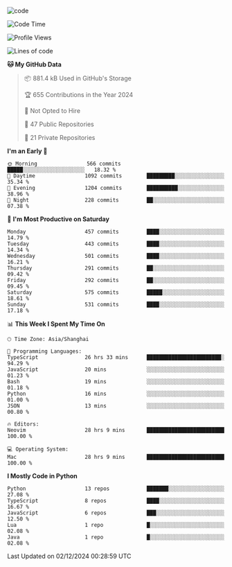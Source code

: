 
<!--
**liuyaanng/liuyaanng** is a ✨ _special_ ✨ repository because its `README.md` (this file) appears on your GitHub profile.

Here are some ideas to get you started:

- 🔭 I’m currently working on ...
- 🌱 I’m currently learning ...
- 👯 I’m looking to collaborate on ...
- 🤔 I’m looking for help with ...
- 💬 Ask me about ...
- 📫 How to reach me: ...
- 😄 Pronouns: ...
- ⚡ Fun fact: ...
-->


![code](https://cdn.jsdelivr.net/gh/liuyaanng/liuyaanng@1.0/code.gif) 

<!--START_SECTION:waka-->
![Code Time](http://img.shields.io/badge/Code%20Time-1%2C089%20hrs%2040%20mins-blue)

![Profile Views](http://img.shields.io/badge/Profile%20Views-0-blue)

![Lines of code](https://img.shields.io/badge/From%20Hello%20World%20I%27ve%20Written-14.9%20million%20lines%20of%20code-blue)

**🐱 My GitHub Data** 

> 📦 881.4 kB Used in GitHub's Storage 
 > 
> 🏆 655 Contributions in the Year 2024
 > 
> 🚫 Not Opted to Hire
 > 
> 📜 47 Public Repositories 
 > 
> 🔑 21 Private Repositories 
 > 
**I'm an Early 🐤** 

```text
🌞 Morning                566 commits         █████░░░░░░░░░░░░░░░░░░░░   18.32 % 
🌆 Daytime                1092 commits        █████████░░░░░░░░░░░░░░░░   35.34 % 
🌃 Evening                1204 commits        ██████████░░░░░░░░░░░░░░░   38.96 % 
🌙 Night                  228 commits         ██░░░░░░░░░░░░░░░░░░░░░░░   07.38 % 
```
📅 **I'm Most Productive on Saturday** 

```text
Monday                   457 commits         ████░░░░░░░░░░░░░░░░░░░░░   14.79 % 
Tuesday                  443 commits         ████░░░░░░░░░░░░░░░░░░░░░   14.34 % 
Wednesday                501 commits         ████░░░░░░░░░░░░░░░░░░░░░   16.21 % 
Thursday                 291 commits         ██░░░░░░░░░░░░░░░░░░░░░░░   09.42 % 
Friday                   292 commits         ██░░░░░░░░░░░░░░░░░░░░░░░   09.45 % 
Saturday                 575 commits         █████░░░░░░░░░░░░░░░░░░░░   18.61 % 
Sunday                   531 commits         ████░░░░░░░░░░░░░░░░░░░░░   17.18 % 
```


📊 **This Week I Spent My Time On** 

```text
🕑︎ Time Zone: Asia/Shanghai

💬 Programming Languages: 
TypeScript               26 hrs 33 mins      ████████████████████████░   94.29 % 
JavaScript               20 mins             ░░░░░░░░░░░░░░░░░░░░░░░░░   01.23 % 
Bash                     19 mins             ░░░░░░░░░░░░░░░░░░░░░░░░░   01.18 % 
Python                   16 mins             ░░░░░░░░░░░░░░░░░░░░░░░░░   01.00 % 
JSON                     13 mins             ░░░░░░░░░░░░░░░░░░░░░░░░░   00.80 % 

🔥 Editors: 
Neovim                   28 hrs 9 mins       █████████████████████████   100.00 % 

💻 Operating System: 
Mac                      28 hrs 9 mins       █████████████████████████   100.00 % 
```

**I Mostly Code in Python** 

```text
Python                   13 repos            ███████░░░░░░░░░░░░░░░░░░   27.08 % 
TypeScript               8 repos             ████░░░░░░░░░░░░░░░░░░░░░   16.67 % 
JavaScript               6 repos             ███░░░░░░░░░░░░░░░░░░░░░░   12.50 % 
Lua                      1 repo              █░░░░░░░░░░░░░░░░░░░░░░░░   02.08 % 
Java                     1 repo              █░░░░░░░░░░░░░░░░░░░░░░░░   02.08 % 
```




 Last Updated on 02/12/2024 00:28:59 UTC
<!--END_SECTION:waka-->
